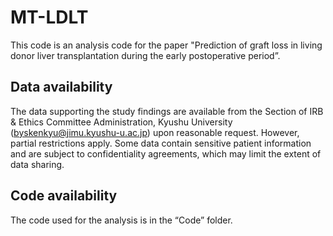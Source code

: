 # MT-LDLT
This code is an analysis code for the paper "Prediction of graft loss in living donor liver transplantation during the early postoperative period”.

## Data availability
The data supporting the study findings are available from the Section of IRB & Ethics Committee Administration, Kyushu University (byskenkyu@jimu.kyushu-u.ac.jp) upon reasonable request. However, partial restrictions apply. Some data contain sensitive patient information and are subject to confidentiality agreements, which may limit the extent of data sharing.

## Code availability
The code used for the analysis is in the “Code” folder.

